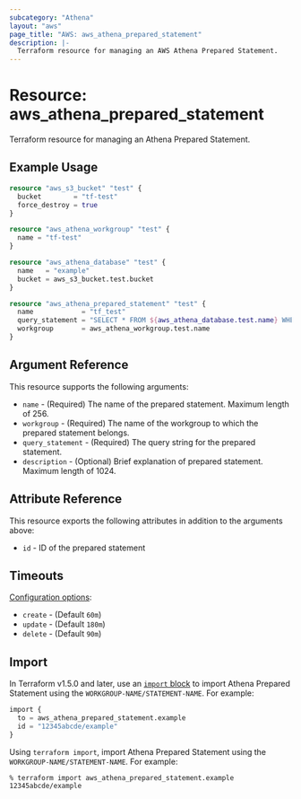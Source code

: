 ```yaml
---
subcategory: "Athena"
layout: "aws"
page_title: "AWS: aws_athena_prepared_statement"
description: |-
  Terraform resource for managing an AWS Athena Prepared Statement.
---
```


# Resource: aws_athena_prepared_statement

Terraform resource for managing an Athena Prepared Statement.

## Example Usage

```terraform
resource "aws_s3_bucket" "test" {
  bucket        = "tf-test"
  force_destroy = true
}

resource "aws_athena_workgroup" "test" {
  name = "tf-test"
}

resource "aws_athena_database" "test" {
  name   = "example"
  bucket = aws_s3_bucket.test.bucket
}

resource "aws_athena_prepared_statement" "test" {
  name            = "tf_test"
  query_statement = "SELECT * FROM ${aws_athena_database.test.name} WHERE x = ?"
  workgroup       = aws_athena_workgroup.test.name
}
```

## Argument Reference

This resource supports the following arguments:

* `name` - (Required) The name of the prepared statement. Maximum length of 256.
* `workgroup` - (Required) The name of the workgroup to which the prepared statement belongs.
* `query_statement` - (Required) The query string for the prepared statement.
* `description` - (Optional) Brief explanation of prepared statement. Maximum length of 1024.

## Attribute Reference

This resource exports the following attributes in addition to the arguments above:

* `id` - ID of the prepared statement

## Timeouts

[Configuration options](https://developer.hashicorp.com/terraform/language/resources/syntax#operation-timeouts):

* `create` - (Default `60m`)
* `update` - (Default `180m`)
* `delete` - (Default `90m`)

## Import

In Terraform v1.5.0 and later, use an [`import` block](https://developer.hashicorp.com/terraform/language/import) to import Athena Prepared Statement using the `WORKGROUP-NAME/STATEMENT-NAME`. For example:

```terraform
import {
  to = aws_athena_prepared_statement.example
  id = "12345abcde/example"
}
```

Using `terraform import`, import Athena Prepared Statement using the `WORKGROUP-NAME/STATEMENT-NAME`. For example:

```console
% terraform import aws_athena_prepared_statement.example 12345abcde/example
```
